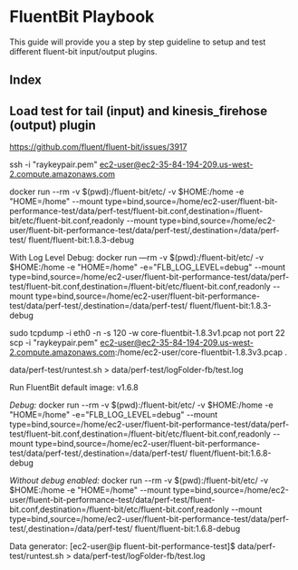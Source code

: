 # FluentBit Playbook
This guide will provide you a step by step guideline to setup and test different fluent-bit input/output plugins.

## Index


## Load test for tail (input) and kinesis_firehose (output) plugin
https://github.com/fluent/fluent-bit/issues/3917

ssh -i "raykeypair.pem" ec2-user@ec2-35-84-194-209.us-west-2.compute.amazonaws.com

docker run --rm -v $(pwd):/fluent-bit/etc/ -v $HOME:/home -e "HOME=/home" --mount type=bind,source=/home/ec2-user/fluent-bit-performance-test/data/perf-test/fluent-bit.conf,destination=/fluent-bit/etc/fluent-bit.conf,readonly --mount type=bind,source=/home/ec2-user/fluent-bit-performance-test/data/perf-test/,destination=/data/perf-test/ fluent/fluent-bit:1.8.3-debug


With Log Level Debug:
docker run —rm -v $(pwd):/fluent-bit/etc/ -v $HOME:/home -e "HOME=/home" -e="FLB_LOG_LEVEL=debug" --mount type=bind,source=/home/ec2-user/fluent-bit-performance-test/data/perf-test/fluent-bit.conf,destination=/fluent-bit/etc/fluent-bit.conf,readonly --mount type=bind,source=/home/ec2-user/fluent-bit-performance-test/data/perf-test/,destination=/data/perf-test/ fluent/fluent-bit:1.8.3-debug

sudo tcpdump -i eth0 -n -s 120 -w core-fluentbit-1.8.3v1.pcap not port 22
scp -i "raykeypair.pem" ec2-user@ec2-35-84-194-209.us-west-2.compute.amazonaws.com:/home/ec2-user/core-fluentbit-1.8.3v3.pcap .

data/perf-test/runtest.sh > data/perf-test/logFolder-fb/test.log


Run FluentBit default image: v1.6.8 

*Debug:*
docker run --rm -v $(pwd):/fluent-bit/etc/ -v $HOME:/home -e "HOME=/home" -e="FLB_LOG_LEVEL=debug" --mount type=bind,source=/home/ec2-user/fluent-bit-performance-test/data/perf-test/fluent-bit.conf,destination=/fluent-bit/etc/fluent-bit.conf,readonly --mount type=bind,source=/home/ec2-user/fluent-bit-performance-test/data/perf-test/,destination=/data/perf-test/ fluent/fluent-bit:1.6.8-debug

*Without debug enabled:*
docker run --rm -v $(pwd):/fluent-bit/etc/ -v $HOME:/home -e "HOME=/home" --mount type=bind,source=/home/ec2-user/fluent-bit-performance-test/data/perf-test/fluent-bit.conf,destination=/fluent-bit/etc/fluent-bit.conf,readonly --mount type=bind,source=/home/ec2-user/fluent-bit-performance-test/data/perf-test/,destination=/data/perf-test/ fluent/fluent-bit:1.6.8-debug

Data generator:
[ec2-user@ip fluent-bit-performance-test]$ data/perf-test/runtest.sh > data/perf-test/logFolder-fb/test.log
